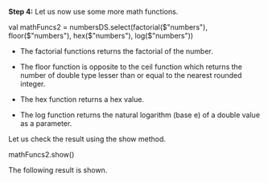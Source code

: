 
 

**Step 4:** Let us now use some more math functions.

val mathFuncs2 = numbersDS.select(factorial($"numbers"), floor($"numbers"), hex($"numbers"), log($"numbers"))

- The factorial functions returns the factorial of the number.

- The floor function is opposite to the ceil function which returns the number of double type lesser than or equal to the nearest rounded integer.

- The hex function returns a hex value.

- The log function returns the natural logarithm (base e) of a double value as a parameter.

Let us check the result using the show method.

mathFuncs2.show()
 

The following result is shown.

 